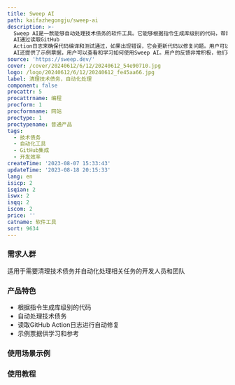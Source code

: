 ```yaml
---
title: Sweep AI
path: kaifazhegongju/sweep-ai
description: >-
  Sweep AI是一款能够自动处理技术债务的软件工具。它能够根据指令生成库级别的代码，帮助开发人员减少繁琐的工作，如测试、文档编写和重构。Sweep
  AI通过读取GitHub
  Action日志来确保代码编译和测试通过，如果出现错误，它会更新代码以修复问题。用户可以在GitHub上直接查看Sweep生成的所有更改，并进行评论和合并。Sweep
  AI还提供了示例票据，用户可以查看和学习如何使用Sweep AI。用户的反馈非常积极，他们称赞Sweep AI在处理技术债务方面的聪明和高效。
source: 'https://sweep.dev/'
cover: /cover/20240612/6/12/20240612_54e90710.jpg
logo: /logo/20240612/6/12/20240612_fe45aa66.jpg
label: 清理技术债务，自动化处理
component: false
procattr: 5
procattrname: 编程
procform: 1
procformname: 网站
proctype: 1
proctypename: 普通产品
tags:
  - 技术债务
  - 自动化工具
  - GitHub集成
  - 开发效率
createTime: '2023-08-07 15:33:43'
updateTime: '2023-08-18 20:15:33'
lang: en
isicp: 2
isqian: 2
iswx: 2
isqq: 2
iscom: 2
price: ''
catname: 软件工具
sort: 9634
---
```




### 需求人群
适用于需要清理技术债务并自动化处理相关任务的开发人员和团队

### 产品特色
- 根据指令生成库级别的代码
- 自动处理技术债务
- 读取GitHub Action日志进行自动修复
- 示例票据供学习和参考

### 使用场景示例


### 使用教程


  

